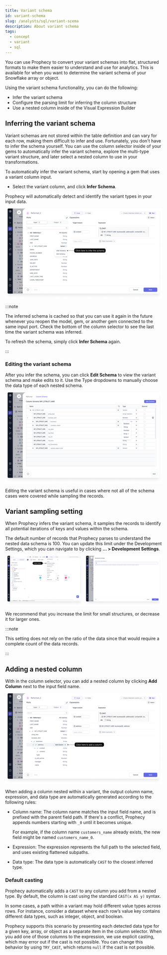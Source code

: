 ```yaml
---
title: Variant schema
id: variant-schema
slug: /analysts/sql/variant-scema
description: About variant schema
tags:
  - concept
  - variant
  - sql
---
```


You can use Prophecy to convert your variant schemas into flat, structured formats to make them easier to understand and use for analytics. This is available for when you want to determine the variant schema of your Snowflake array or object.

Using the variant schema functionality, you can do the following:

- Infer the variant schema
- Configure the parsing limit for inferring the column structure
- Use a nested column inside of the Visual Expression Builder

## Inferring the variant schema

Variant schemas are not stored within the table definition and can vary for each row, making them difficult to infer and use. Fortunately, you don't have to infer the schema yourself. You can use the column selector inside of your gems to automatically infer the variant schema, explore the multi-type variant structure, and later select a nested column to use in your transformations.

To automatically infer the variant schema, start by opening a gem that uses a variant column input.

- Select the variant column, and click **Infer Schema**.

Prophecy will automatically detect and identify the variant types in your input data.

![Schema and column selector](img/variant-infer-schema.png)

:::note

The inferred schema is cached so that you can use it again in the future whenever you reopen the model, gem, or another gem connected to the same input port. Check the bottom of the column selector to see the last time the variant schema was inferred.

To refresh the schema, simply click **Infer Schema** again.

:::

### Editing the variant schema

After you infer the schema, you can click **Edit Schema** to view the variant schema and make edits to it. Use the Type dropdowns to manually choose the data type of each nested schema.

![Edit schema view](img/variant-edit-schema.png)

Editing the variant schema is useful in cases where not all of the schema cases were covered while sampling the records.

## Variant sampling setting

When Prophecy infers the variant schema, it samples the records to identify all potential iterations of keys and values within the schema.

The default number of records that Prophecy parses to understand the nested data schema is 100. You can update this limit under the Development Settings, which you can navigate to by clicking **... > Development Settings**.

![Variant sampling setting](img/variant-sampling-setting.png)

We recommend that you increase the limit for small structures, or decrease it for larger ones.

:::note

This setting does not rely on the ratio of the data since that would require a complete count of the data records.

:::

## Adding a nested column

With in the column selector, you can add a nested column by clicking **Add Column** next to the input field name.

![Add column](img/variant-add-column.png)

When adding a column nested within a variant, the output column name, expression, and data type are automatically generated according to the following rules:

- Column name: The column name matches the input field name, and is prefixed with the parent field path. If there's a conflict, Prophecy appends numbers starting with `_0` until it becomes unique.

  For example, if the column name `customers_name` already exists, the new field might be named `customers_name_0`.

- Expression: The expression represents the full path to the selected field, and uses existing flattened subpaths.

- Data type: The data type is automatically `CAST` to the closest inferred type.

### Default casting

Prophecy automatically adds a `CAST` to any column you add from a nested type. By default, the column is cast using the standard `CAST(x AS y)` syntax.

In some cases, a path within a variant may hold different value types across rows. For instance, consider a dataset where each row’s value key contains different data types, such as integer, object, and boolean.

Prophecy supports this scenario by presenting each detected data type for a given key, array, or object as a separate item in the column selector. When you add one of those columns to the expression, we use explicit casting, which may error out if the cast is not possible. You can change this behavior by using `TRY_CAST`, which returns `null` if the cast is not possible.
